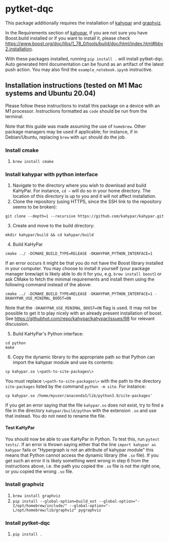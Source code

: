 # pytket-dqc

This package additionally requires the installation of
[kahypar](https://github.com/kahypar/kahypar) and 
[graphviz](https://graphviz.org/download/).

In the Requirements section of [kahypar](https://github.com/kahypar/kahypar), if you are not sure you have Boost.build installed or if you want to install it, please check https://www.boost.org/doc/libs/1_78_0/tools/build/doc/html/index.html#bbv2.installation.

With these packages installed,
running `pip install .` will install pytket-dqc. Auto generated html 
documentation can be found as an artifact of the latest push action. 
You may also find the `example_notebook.ipynb` instructive.

## Installation instructions (tested on M1 Mac systems and Ubuntu 20.04) 

Please follow these instructions to install this package on a device with an M1 processor.
Instructions formatted as `code` should be run from the terminal.

Note that this guide was made assuming the use of `homebrew`. Other package managers may be used if applicable; for instance, if in Debian/Ubuntu, replacing `brew` with `apt` should do the job.

### Install cmake

1. `brew install cmake`

### Install kahypar with python interface

1. Navigate to the directory where you wish to download and build KaHyPar. For instance, `cd ~` will do so in your home directory. The location of this directory is up to you and it will not affect installation.
2. Clone the repository (using HTTPS, since the SSH link to the repository seems to be broken):
  ```
  git clone --depth=1 --recursive https://github.com/kahypar/kahypar.git
  ```
3. Create and move to the build directory:
  ```
  mkdir kahypar/build && cd kahypar/build
  ```
4. Build KaHyPar
```
cmake ../ -DCMAKE_BUILD_TYPE=RELEASE -DKAHYPAR_PYTHON_INTERFACE=1
```
If an error occurs it might be that you do not have the Boost library installed in your computer. You may choose to install it yourself (your package manager brew/apt is likely able to do it for you, e.g. `brew install boost`) or ask CMake to fetch the minimal requirements and install them using the following command instead of the above:
```
cmake ../ -DCMAKE_BUILD_TYPE=RELEASE -DKAHYPAR_PYTHON_INTERFACE=1 -DKAHYPAR_USE_MINIMAL_BOOST=ON
```
Note that the `-DKAHYPAR_USE_MINIMAL_BOOST=ON` flag is used. It may not be possible to get it to play nicely with an already present installation of boost. See <https://githubhot.com/repo/kahypar/kahypar/issues/98> for relevant discussion.

5. Build KaHyPar's Python interface:
```
cd python
make
```
6. Copy the dynamic library to the appropriate path so that Python can import the kahypar module and use its contents:
```
cp kahypar.so \<path-to-site-packages\>
```
You must replace `\<path-to-site-packages\>` with the path to the directory `site-packages` listed by the command `python -m site`. For instance:
```
cp kahypar.so /home/myuser/anaconda3/lib/python3.9/site-packages'
```
If you get an error saying that the file `kahypar.so` does not exist, try to find a file in the directory `kahypar/build/python` with the extension `.so` and use that instead. You do not need to rename the file.

#### Test KaHyPar

You should now be able to use KaHyPar in Python. To test this, run `pytest tests/`. If an error is thrown saying either that the line `import kahypar as kahypar` fails or "Hypergraph is not an attribute of kahypar module" this means that Python cannot access the dynamic library (the `.so` file). If you get such an error it is likely something went wrong in step 6 from the instructions above, i.e. the path you copied the `.so` file is not the right one, or you copied the wrong `.so` file.


### Install graphviz

1. `brew install graphviz`
2. `pip install --global-option=build_ext --global-option="-I/opt/homebrew/include/" --global-option="-L/opt/homebrew/lib/graphviz" pygraphviz`

### Install pytket-dqc

1. `pip install .`
